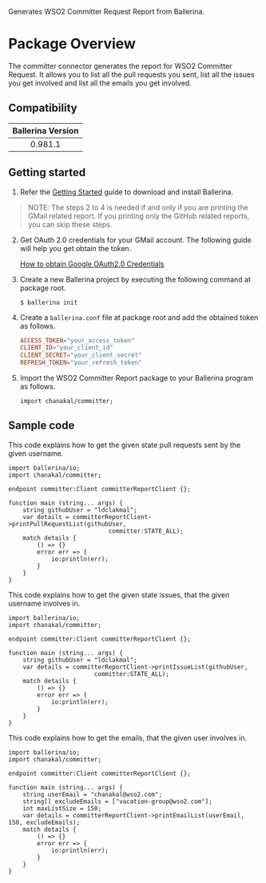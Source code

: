 Generates WSO2 Committer Request Report from Ballerina.

# Package Overview

The committer connector generates the report for WSO2 Committer Request. It allows you to list all the pull requests you sent, list all the issues you get involved and list all the emails you get involved.

## Compatibility

| Ballerina Version  |
|:------------------:|
| 0.981.1            |

## Getting started

1. Refer the [Getting Started](https://ballerina.io/learn/getting-started/) guide to download and install Ballerina.

> NOTE: The steps 2 to 4 is needed if and only if you are printing the GMail related report. If you printing only the GitHub related reports, you can skip these steps.

2. Get OAuth 2.0 credentials for your GMail account. The following guide will help you get obtain the token.

    [How to obtain Google OAuth2.0 Credentials](https://gist.github.com/ldclakmal/6c43ed7dfaa19d7eb0db324402d14102)

3. Create a new Ballerina project by executing the following command at package root.

    ```shell
    $ ballerina init
    ```

4. Create a `ballerina.conf` file at package root and add the obtained token as follows.

   ```ballerina.conf
   ACCESS_TOKEN="your_access_token"
   CLIENT_ID="your_client_id"
   CLIENT_SECRET="your_client_secret"
   REFRESH_TOKEN="your_refresh_token"
   ```

5. Import the WSO2 Committer Report package to your Ballerina program as follows.

    ```ballerina
    import chanakal/committer;
    ```

## Sample code

This code explains how to get the given state pull requests sent by the given username.

```ballerina
import ballerina/io;
import chanakal/committer;

endpoint committer:Client committerReportClient {};

function main (string... args) {
    string githubUser = "ldclakmal";
    var details = committerReportClient->printPullRequestList(githubUser,
                            committer:STATE_ALL);
    match details {
        () => {}
        error err => {
            io:println(err);
        }
    }
}
```

This code explains how to get the given state issues, that the given username involves in.

```ballerina
import ballerina/io;
import chanakal/committer;

endpoint committer:Client committerReportClient {};

function main (string... args) {
    string githubUser = "ldclakmal";
    var details = committerReportClient->printIssueList(githubUser,
                        committer:STATE_ALL);
    match details {
        () => {}
        error err => {
            io:println(err);
        }
    }
}
```

This code explains how to get the emails, that the given user involves in.

```ballerina
import ballerina/io;
import chanakal/committer;

endpoint committer:Client committerReportClient {};

function main (string... args) {
    string userEmail = "chanakal@wso2.com";
    string[] excludeEmails = ["vacation-group@wso2.com"];
    int maxListSize = 150;
    var details = committerReportClient->printEmailList(userEmail, 150, excludeEmails);
    match details {
        () => {}
        error err => {
            io:println(err);
        }
    }
}
```

